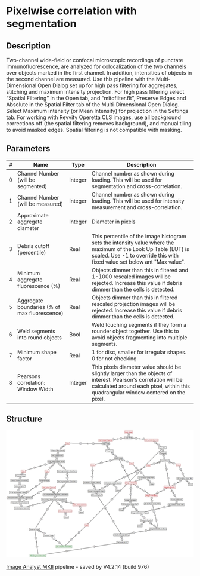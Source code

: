# Pixelwise correlation with segmentation
## Description
Two-channel wide-field or confocal microscopic recordings of punctate immunofluorescence, are analyzed for colocalization of the two channels over objects marked in the first channel. In addition, intensities of objects in the second channel are measured. Use this pipeline with the Multi-Dimensional Open Dialog set up for high pass filtering for aggregates, stitching and maximum intensity projection. For high pass filtering select “Spatial Filtering” in the Open tab, and “mitofilter.flt”, Preserve Edges and Absolute in the Spatial Filter tab of the Multi-Dimensional Open Dialog. Select Maximum intensity (or Mean Intensity) for projection in the Settings tab. For working with Revvity Operetta CLS images, use all background corrections off (the spatial filtering removes background), and manual tiling to avoid masked edges. Spatial filtering is not compatible with masking.

## Parameters
| # | Name | Type | Description |
|---|------|------|-------------|
| 0 | Channel Number (will be segmented) | Integer | Channel number as shown during loading. This will be used for segmentation and cross-correlation. |
| 1 | Channel Number (will be measured) | Integer | Channel number as shown during loading. This will be used for intensity measurement and cross-correlation. |
| 2 | Approximate aggregate diameter | Integer | Diameter in pixels |
| 3 | Debris cutoff (percentile) | Real | This percentile of the image histogram sets the intensity value where the maximum of the Look Up Table (LUT) is scaled. Use -1 to override this with fixed value set below ant "Max value". |
| 4 | Minimum aggregate fluorescence (%) | Real | Objects dimmer than this in filtered and 1-1000 rescaled images will be rejected. Increase this value if debris dimmer than the cells is detected.  |
| 5 | Aggregate boundaries (% of max fluorescence) | Real | Objects dimmer than this in filtered rescaled projection images will be rejected. Increase this value if debris dimmer than the cells is detected. |
| 6 | Weld segments into round objects | Bool | Weld touching segments if they form a rounder object together. Use this to avoid objects fragmenting into multiple segments. |
| 7 | Minimum shape factor | Real | 1 for disc, smaller for irregular shapes. 0 for not checking |
| 8 | Pearsons correlation: Window Width | Integer | This pixels diameter value should be slightly larger than the objects of interest. Pearson's correlation will be calculated around each pixel, within this quadrangular window centered on the pixel. |


## Structure
![structure](/img/Pixelwise_correlation_with_segmentation.jpg)

[Image Analyst MKII](https://www.imageanalyst.net) pipeline - saved by V4.2.14 (build 976)

